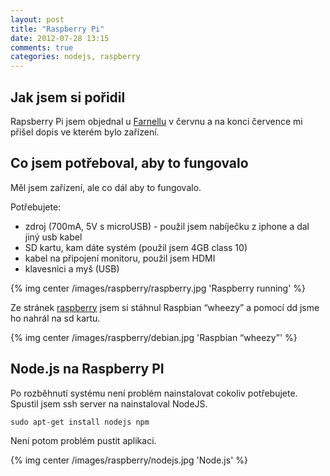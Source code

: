 ```yaml
---
layout: post
title: "Raspberry Pi"
date: 2012-07-28 13:15
comments: true
categories: nodejs, raspberry
---
```


## Jak jsem si pořidil

Rapsberry Pi jsem objednal u [Farnellu](http://export.farnell.com/rp/order/) v červnu a na konci července mi přišel dopis ve kterém bylo zařízení.

## Co jsem potřeboval, aby to fungovalo

Měl jsem zařízení, ale co dál aby to fungovalo.

Potřebujete:

- zdroj (700mA, 5V s microUSB) - použil jsem nabíječku z iphone a dal jiný usb kabel
- SD kartu, kam dáte systém (použil jsem 4GB class 10)
- kabel na připojení monitoru, použil jsem HDMI 
- klavesnici a myš (USB)

{% img center /images/raspberry/raspberry.jpg 'Raspberry running' %}


Ze stránek [raspberry](http://www.raspberrypi.org/downloads) jsem si stáhnul Raspbian “wheezy” a pomocí dd jsme ho nahrál na sd kartu.

{% img center /images/raspberry/debian.jpg 'Raspbian “wheezy”' %}

## Node.js na Raspberry PI

Po rozběhnutí systému není problém nainstalovat cokoliv potřebujete. Spustil jsem ssh server na nainstaloval NodeJS.

    sudo apt-get install nodejs npm

Není potom problém pustit aplikaci.

{% img center /images/raspberry/nodejs.jpg 'Node.js' %}
    